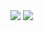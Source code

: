 <img src="https://raw.githubusercontent.com/jSierraB3991/dotfiles/main/leftwm/Fedora-left-wm.png" />

<img src="https://raw.githubusercontent.com/jSierraB3991/dotfiles/main/leftwm/arch-leftwm.png" />
